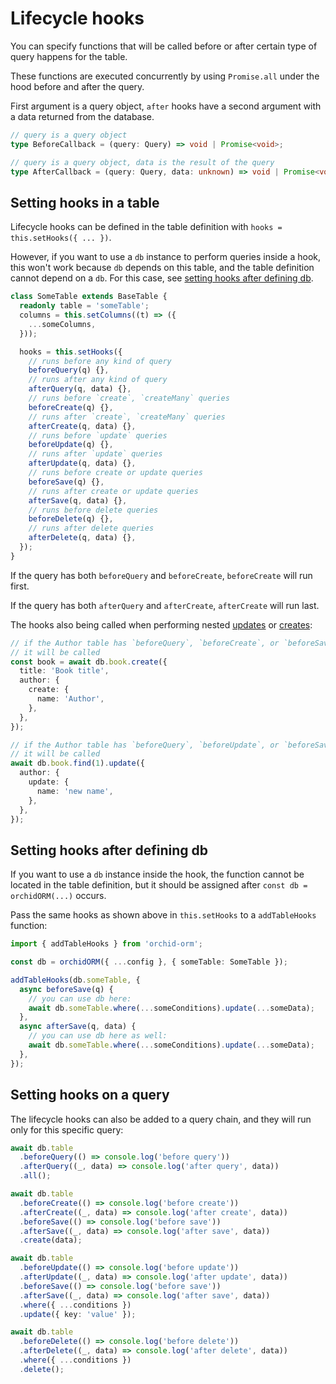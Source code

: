 # Lifecycle hooks

You can specify functions that will be called before or after certain type of query happens for the table.

These functions are executed concurrently by using `Promise.all` under the hood before and after the query.

First argument is a query object, `after` hooks have a second argument with a data returned from the database.

```ts
// query is a query object
type BeforeCallback = (query: Query) => void | Promise<void>;

// query is a query object, data is the result of the query
type AfterCallback = (query: Query, data: unknown) => void | Promise<void>;
```

## Setting hooks in a table

Lifecycle hooks can be defined in the table definition with `hooks = this.setHooks({ ... })`.

However, if you want to use a `db` instance to perform queries inside a hook, this won't work because `db` depends on this table,
and the table definition cannot depend on a `db`. For this case, see [setting hooks after defining db](/guide/hooks.html#setting-hooks-after-defining-db).

```ts
class SomeTable extends BaseTable {
  readonly table = 'someTable';
  columns = this.setColumns((t) => ({
    ...someColumns,
  }));

  hooks = this.setHooks({
    // runs before any kind of query
    beforeQuery(q) {},
    // runs after any kind of query
    afterQuery(q, data) {},
    // runs before `create`, `createMany` queries
    beforeCreate(q) {},
    // runs after `create`, `createMany` queries
    afterCreate(q, data) {},
    // runs before `update` queries
    beforeUpdate(q) {},
    // runs after `update` queries
    afterUpdate(q, data) {},
    // runs before create or update queries
    beforeSave(q) {},
    // runs after create or update queries
    afterSave(q, data) {},
    // runs before delete queries
    beforeDelete(q) {},
    // runs after delete queries
    afterDelete(q, data) {},
  });
}
```

If the query has both `beforeQuery` and `beforeCreate`, `beforeCreate` will run first.

If the query has both `afterQuery` and `afterCreate`, `afterCreate` will run last.

The hooks also being called when performing nested [updates](/guide/relation-queries.html#nested-update) or [creates](/guide/relation-queries.html#nested-create):

```ts
// if the Author table has `beforeQuery`, `beforeCreate`, or `beforeSave` hook
// it will be called
const book = await db.book.create({
  title: 'Book title',
  author: {
    create: {
      name: 'Author',
    },
  },
});

// if the Author table has `beforeQuery`, `beforeUpdate`, or `beforeSave` hook
// it will be called
await db.book.find(1).update({
  author: {
    update: {
      name: 'new name',
    },
  },
});
```

## Setting hooks after defining db

If you want to use a `db` instance inside the hook, the function cannot be located in the table definition,
but it should be assigned after `const db = orchidORM(...)` occurs.

Pass the same hooks as shown above in `this.setHooks` to a `addTableHooks` function:

```ts
import { addTableHooks } from 'orchid-orm';

const db = orchidORM({ ...config }, { someTable: SomeTable });

addTableHooks(db.someTable, {
  async beforeSave(q) {
    // you can use db here:
    await db.someTable.where(...someConditions).update(...someData);
  },
  async afterSave(q, data) {
    // you can use db here as well:
    await db.someTable.where(...someConditions).update(...someData);
  },
});
```

## Setting hooks on a query

The lifecycle hooks can also be added to a query chain, and they will run only for this specific query:

```ts
await db.table
  .beforeQuery(() => console.log('before query'))
  .afterQuery((_, data) => console.log('after query', data))
  .all();

await db.table
  .beforeCreate(() => console.log('before create'))
  .afterCreate((_, data) => console.log('after create', data))
  .beforeSave(() => console.log('before save'))
  .afterSave((_, data) => console.log('after save', data))
  .create(data);

await db.table
  .beforeUpdate(() => console.log('before update'))
  .afterUpdate((_, data) => console.log('after update', data))
  .beforeSave(() => console.log('before save'))
  .afterSave((_, data) => console.log('after save', data))
  .where({ ...conditions })
  .update({ key: 'value' });

await db.table
  .beforeDelete(() => console.log('before delete'))
  .afterDelete((_, data) => console.log('after delete', data))
  .where({ ...conditions })
  .delete();
```
